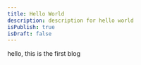 ```yaml
---
title: Hello World
description: description for hello world
isPublish: true
isDraft: false
---
```

hello, this is the first blog
